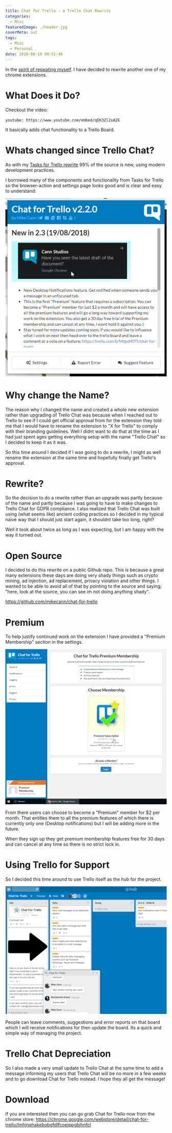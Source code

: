 ```yaml
---
title: Chat for Trello - a Trello Chat Rewrite
categories:
  - Misc
featuredImage: ./header.jpg
coverMeta: out
tags:
  - Misc
  - Personal
date: 2018-08-19 09:51:40
---
```


In the [spirit of repeating myself](http://mikecann.co.uk/tasks-for-trello/tasks-for-trello-a-trello-tasks-rewrite/). I have decided to rewrite another one of my chrome extensions.

<!-- more -->

# What Does it Do?

Checkout the video:

`youtube: https://www.youtube.com/embed/qEK3Zl2xA2E`

It basically adds chat functionality to a Trello Board.

# Whats changed since Trello Chat?

As with my [Tasks for Trello rewrite](http://mikecann.co.uk/tasks-for-trello/tasks-for-trello-a-trello-tasks-rewrite/) 99% of the source is new, using modern development practices.

I borrowed many of the components and functionality from Tasks for Trello so the browser-action and settings page looks good and is clear and easy to understand:

[![](./2018-08-19_10-55-21.png)](./2018-08-19_10-55-21.png)

# Why change the Name?

The reason why I changed the name and created a whole new extension rather than upgrading of Trello Chat was because when I reached out to Trello to see if I could get official approval from for the extension they told me that I would have to rename the extension to "X for Trello" to comply with their branding guidelines. Well I didnt want to do that at the time as I had just spent ages getting everything setup with the name "Trello Chat" so I decided to keep it as it was.

So this time around I decided if I was going to do a rewrite, I might as well rename the extension at the same time and hopefully finally get Trello's approval.

# Rewrite?

So the decision to do a rewrite rather than an upgrade was partly because of the name and partly because I was going to have to make changes to Trello Chat for GDPR compliance. I also realized that Trello Chat was built using (what seems like) ancient coding practices so I decided in my typical naïve way that I should just start again, it shouldnt take too long, right?

Well it took about twice as long as I was expecting, but I am happy with the way it turned out.

# Open Source

I decided to do this rewrite on a public Github repo. This is because a great many extensions these days are doing very shady things such as crypto mining, ad injection, ad replacement, privacy violation and other things. I wanted to be able to avoid all of that by pointing to the source and saying; "here, look at the source, you can see im not doing anything shady".

https://github.com/mikecann/chat-for-trello

# Premium

To help justify continued work on the extension I have provided a "Premium Membership" section in the settings.

[![](./2018-08-19_11-01-27.png)](./2018-08-19_11-01-27.png)

From there users can choose to become a "Premium" member for \$2 per month. That entitles them to all the premium features of which there is currently only one (Desktop notifications) but I will be adding more in the future.

When they sign up they get premium membership features free for 30 days and can cancel at any time so there is no strict lock in.

# Using Trello for Support

So I decided this time around to use Trello itself as the hub for the project.

[![](./chrome_2018-08-19_10-58-39.png)](./chrome_2018-08-19_10-58-39.png)

People can leave comments, suggestions and error reports on that board which I will receive notifications for then update the board. Its a quick and simple way of managing the project.

# Trello Chat Depreciation

So I also made a very small update to Trello Chat at the same time to add a message informing my users that Trello Chat will be no more in a few weeks and to go download Chat for Trello instead. I hope they all get the message!

# Download

If you are interested then you can go grab Chat for Trello now from the chrome store: https://chrome.google.com/webstore/detail/chat-for-trello/lmhjnehakebobgfdlfcoejppgbjhnfcl
